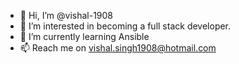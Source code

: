 - 👋 Hi, I’m @vishal-1908
- 👀 I’m interested in becoming a full stack developer.
- 🌱 I’m currently learning Ansible
- 📫 Reach me on vishal.singh1908@hotmail.com

<!---
vishal-1908/vishal-1908 is a ✨ special ✨ repository because its `README.md` (this file) appears on your GitHub profile.
You can click the Preview link to take a look at your changes.
--->

